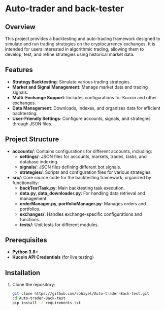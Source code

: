 # Auto-trader and back-tester

## Overview
This project provides a backtesting and auto-trading framework designed to simulate and run trading strategies on the cryptocurrency exchanges. It is intended for users interested in algorithmic trading, allowing them to develop, test, and refine strategies using historical market data.

## Features
- **Strategy Backtesting**: Simulate various trading strategies.
- **Market and Signal Management**: Manage market data and trading signals.
- **Multi-Exchange Support**: Includes configurations for Kucoin and other exchanges.
- **Data Management**: Downloads, indexes, and organizes data for efficient backtesting.
- **User-Friendly Settings**: Configure accounts, signals, and strategies through JSON files.

## Project Structure
- **accounts/**: Contains configurations for different accounts, including:
  - **settings/**: JSON files for accounts, markets, trades, tasks, and database indexing.
  - **signals/**: JSON files defining different bot signals.
  - **strategies/**: Scripts and configuration files for various strategies.
- **src/**: Core source code for the backtesting framework, organized by functionality:
  - **backTestTask.py**: Main backtesting task execution.
  - **data.py, data_downloader.py**: For handling data retrieval and management.
  - **orderManager.py, portfolioManager.py**: Manages orders and portfolios.
  - **exchanges/**: Handles exchange-specific configurations and functions.
  - **tests/**: Unit tests for different modules.

## Prerequisites
- **Python 3.8+**
- **Kucoin API Credentials** (for live testing)
  
## Installation
1. Clone the repository:
   ```bash
   git clone https://github.com/sohiyel/Auto-trader-Back-test.git
   cd Auto-trader-Back-test
   pip install -r requirements.txt
